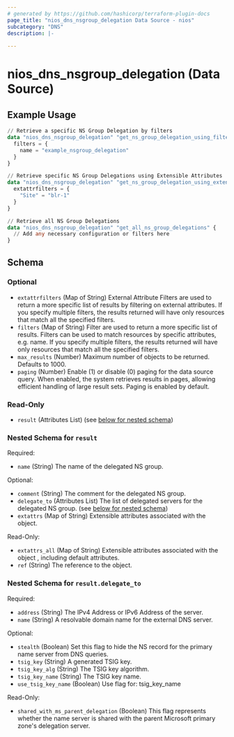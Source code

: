 ```yaml
---
# generated by https://github.com/hashicorp/terraform-plugin-docs
page_title: "nios_dns_nsgroup_delegation Data Source - nios"
subcategory: "DNS"
description: |-
  
---
```


# nios_dns_nsgroup_delegation (Data Source)



## Example Usage

```terraform
// Retrieve a specific NS Group Delegation by filters
data "nios_dns_nsgroup_delegation" "get_ns_group_delegation_using_filters" {
  filters = {
    name = "example_nsgroup_delegation"
  }
}

// Retrieve specific NS Group Delegations using Extensible Attributes
data "nios_dns_nsgroup_delegation" "get_ns_group_delegation_using_extensible_attributes" {
  extattrfilters = {
    "Site" = "blr-1"
  }
}

// Retrieve all NS Group Delegations
data "nios_dns_nsgroup_delegation" "get_all_ns_group_delegations" {
  // Add any necessary configuration or filters here
}
```

<!-- schema generated by tfplugindocs -->
## Schema

### Optional

- `extattrfilters` (Map of String) External Attribute Filters are used to return a more specific list of results by filtering on external attributes. If you specify multiple filters, the results returned will have only resources that match all the specified filters.
- `filters` (Map of String) Filter are used to return a more specific list of results. Filters can be used to match resources by specific attributes, e.g. name. If you specify multiple filters, the results returned will have only resources that match all the specified filters.
- `max_results` (Number) Maximum number of objects to be returned. Defaults to 1000.
- `paging` (Number) Enable (1) or disable (0) paging for the data source query. When enabled, the system retrieves results in pages, allowing efficient handling of large result sets. Paging is enabled by default.

### Read-Only

- `result` (Attributes List) (see [below for nested schema](#nestedatt--result))

<a id="nestedatt--result"></a>
### Nested Schema for `result`

Required:

- `name` (String) The name of the delegated NS group.

Optional:

- `comment` (String) The comment for the delegated NS group.
- `delegate_to` (Attributes List) The list of delegated servers for the delegated NS group. (see [below for nested schema](#nestedatt--result--delegate_to))
- `extattrs` (Map of String) Extensible attributes associated with the object.

Read-Only:

- `extattrs_all` (Map of String) Extensible attributes associated with the object , including default attributes.
- `ref` (String) The reference to the object.

<a id="nestedatt--result--delegate_to"></a>
### Nested Schema for `result.delegate_to`

Required:

- `address` (String) The IPv4 Address or IPv6 Address of the server.
- `name` (String) A resolvable domain name for the external DNS server.

Optional:

- `stealth` (Boolean) Set this flag to hide the NS record for the primary name server from DNS queries.
- `tsig_key` (String) A generated TSIG key.
- `tsig_key_alg` (String) The TSIG key algorithm.
- `tsig_key_name` (String) The TSIG key name.
- `use_tsig_key_name` (Boolean) Use flag for: tsig_key_name

Read-Only:

- `shared_with_ms_parent_delegation` (Boolean) This flag represents whether the name server is shared with the parent Microsoft primary zone's delegation server.
